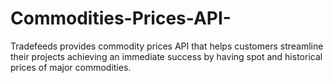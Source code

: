 # Commodities-Prices-API-
Tradefeeds provides commodity prices API that helps customers streamline their projects achieving an immediate success by having spot and historical prices of major commodities. 
